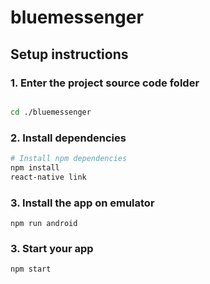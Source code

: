 # bluemessenger


## Setup instructions

### 1.  Enter the project source code folder

```sh

cd ./bluemessenger
```

### 2. Install dependencies

```sh
# Install npm dependencies
npm install
react-native link
```
### 3. Install the app on emulator

```
npm run android
```
### 3. Start your app

```
npm start
```

